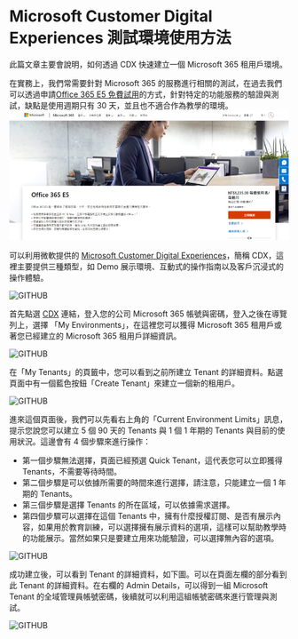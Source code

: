 #  Microsoft Customer Digital Experiences 測試環境使用方法

此篇文章主要會說明，如何透過 CDX 快速建立一個 Microsoft 365 租用戶環境。<br>


在實務上，我們常需要針對 Microsoft 365 的服務進行相關的測試，在過去我們可以透過申請[Office 365 E5 免費試用](https://www.microsoft.com/zh-tw/microsoft-365/enterprise/office-365-e5?activetab=pivot:overviewtab)的方式，針對特定的功能服務的驗證與測試，缺點是使用週期只有 30 天，並且也不適合作為教學的環境。<br>
 ![GITHUB](Images/image1-1.png "image1")<br>

可以利用微軟提供的 [Microsoft Customer Digital Experiences](https://cdx.transform.microsoft.com/)，簡稱 CDX，這裡主要提供三種類型，如 Demo 展示環境、互動式的操作指南以及客戶沉浸式的操作體驗。<br>

 ![GITHUB](https://github.com/BrianHsing/Microsoft-Customer-Digital-Experiences/blob/master/Images/image2-1.png "image2")<br>

首先點選 [CDX](https://cdx.transform.microsoft.com/) 連結，登入您的公司 Microsoft 365 帳號與密碼，登入之後在導覽列上，選擇 「My Environments」，在這裡您可以獲得 Microsoft 365 租用戶或著您已經建立的 Microsoft 365 租用戶詳細資訊。<br>

 ![GITHUB](https://github.com/BrianHsing/Microsoft-Customer-Digital-Experiences/blob/master/Images/image3-1.png "image3")<br>

在「My Tenants」的頁籤中，您可以看到之前所建立 Tenant 的詳細資料。點選頁面中有一個藍色按鈕「Create Tenant」來建立一個新的租用戶。<br>

 ![GITHUB](https://github.com/BrianHsing/Microsoft-Customer-Digital-Experiences/blob/master/Images/image4-1.png "image4")<br>

進來這個頁面後，我們可以先看右上角的「Current Environment Limits」訊息，提示您說您可以建立 5 個 90 天的 Tenants 與 1 個 1 年期的 Tenants 與目前的使用狀況。這邊會有 4 個步驟來進行操作：<br>

- 第一個步驟無法選擇，頁面已經預選 Quick Tenant，這代表您可以立即獲得 Tenants，不需要等待時間。<br>
- 第二個步驟是可以依據所需要的時間來進行選擇，請注意，只能建立一個 1 年期的 Tenants。<br>
- 第三個步驟是選擇 Tenants 的所在區域，可以依據需求選擇。<br>
- 第四個步驟可以選擇在這個 Tenants 中，擁有什麼授權訂閱、是否有展示內容，如果用於教育訓練，可以選擇擁有展示資料的選項，這樣可以幫助教學時的功能展示。當然如果只是要建立用來功能驗證，可以選擇無內容的選項。<br>

 ![GITHUB](https://github.com/BrianHsing/Microsoft-Customer-Digital-Experiences/blob/master/Images/image5-1.png "image5")<br>

成功建立後，可以看到 Tenant 的詳細資料，如下圖。可以在頁面左欄的部分看到此 Tenant 的詳細資料。在右欄的 Admin Details，可以得到一組 Microsoft Tenant 的全域管理員帳號密碼，後續就可以利用這組帳號密碼來進行管理與測試。<br>

 ![GITHUB](https://github.com/BrianHsing/Microsoft-Customer-Digital-Experiences/blob/master/Images/image6-1.png "image6")<br>
